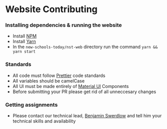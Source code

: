 # Website Contributing

### Installing dependencies & running the website

- Install [NPM](https://www.npmjs.com/get-npm)
- Install [Yarn](classic.yarnpkg.com/en/docs/install)
- In the <code>new-schools-today/nst-web</code> directory run the command <code>yarn && yarn start</code>

### Standards

- All code must follow [Prettier](prettier.io) code standards
- All variables should be camelCase
- All UI must be made entirely of [Material UI](https://material-ui.com) Components
- Before submitting your PR please get rid of all unneccesary changes

### Getting assignments

- Please contact our technical lead, [Benjamin Swerdlow](https://hackforla.slack.com/team/UKUHHS94L) and tell him your technical skills and availability

